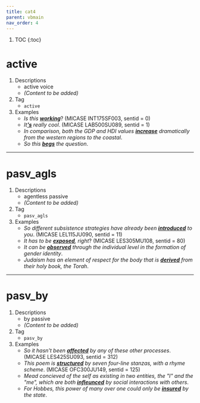 ```yaml
---
title: cat4
parent: vbmain
nav_order: 4
---
```

1. TOC
{:toc}

# active

1. Descriptions
    - active voice
    - *(Content to be added)*
2. Tag
    - `active`
3. Examples
    - *Is this <ins>**working**</ins>*? (MICASE INT175SF003, sentid = 0)
    - *It<ins>**'s**</ins> really cool*. (MICASE LAB500SU089, sentid = 1)
    - *In comparison, both the GDP and HDI values <ins>**increase**</ins> dramatically from the western regions to the coastal*.
    - *So this <ins>**begs**</ins> the question*.

---

# pasv_agls

1. Descriptions
    - agentless passive
    - *(Content to be added)*
2. Tag
    - `pasv_agls`
3. Examples
    - *So different subsistence strategies have already been <ins>**introduced**</ins> to you*. (MICASE LEL115JU090, sentid = 11)
    - *It has to be <ins>**exposed**</ins>, right*? (MICASE LES305MU108, sentid = 80)
    - *It can be <ins>**observed**</ins> through the individual level in the formation of gender identity*.
    - *Judaism has an element of respect for the body that is <ins>**derived**</ins> from their holy book, the Torah*.
---

# pasv_by

1. Descriptions
    - by passive
    - *(Content to be added)*
2. Tag
    - `pasv_by`
3. Examples
    - *So it hasn't been <ins>**affected**</ins> by any of these other processes*. (MICASE LES425SU093, sentid = 312)
    - *This poem is <ins>**structured**</ins> by seven four-line stanzas, with a rhyme scheme*. (MICASE OFC300JU149, sentid = 125)
    - *Mead concieved of the self as existing in two entities, the "I" and the "me", which are both <ins>**infleunced**</ins> by social interactions with others*.
    - *For Hobbes, this power of many over one could only be <ins>**insured**</ins> by the state*.

